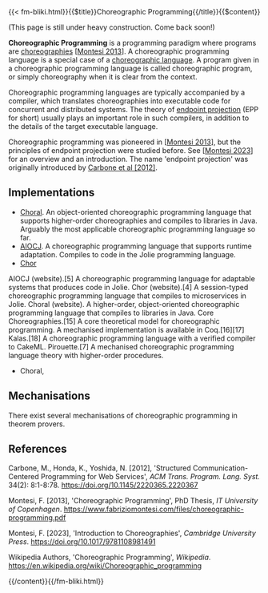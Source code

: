 <!-- --> {{< fm-bliki.html}}{{$title}}Choreographic Programming{{/title}}{{$content}}

(This page is still under heavy construction. Come back soon!)

**Choreographic Programming** is a programming paradigm where programs are [choreographies](Choreographies) [[Montesi 2013](#M13p)].
A choreographic programming language is a special case of a [choreographic language](ChoreographicLanguage).
A program given in a choreographic programming language is called choreographic program, or simply choreography when it is clear from the context.

Choreographic programming languages are typically accompanied by a compiler, which translates choreographies into executable code for concurrent and distributed systems. The theory of [endpoint projection](EndpointProjection) (EPP for short) usually plays an important role in such compilers, in addition to the details of the target executable language.

Choreographic programming was pioneered in [[Montesi 2013](#M13p)], but the principles of endpoint projection were studied before. See [[Montesi 2023](#M23)] for an overview and an introduction.
The name 'endpoint projection' was originally introduced by [Carbone et al [2012]](#CHY12).

## Implementations

- [Choral](https://www.choral-lang.org). An object-oriented choreographic programming language that supports higher-order choreographies and compiles to libraries in Java. Arguably the most applicable choreographic programming language so far.
- [AIOCJ](http://www.cs.unibo.it/projects/jolie/aiocj.html). A choreographic programming language that supports runtime adaptation. Compiles to code in the Jolie programming language.
- [Chor](https://www.chor-lang.org/)

AIOCJ (website).[5] A choreographic programming language for adaptable systems that produces code in Jolie.
Chor (website).[4] A session-typed choreographic programming language that compiles to microservices in Jolie.
Choral (website). A higher-order, object-oriented choreographic programming language that compiles to libraries in Java.
Core Choreographies.[15] A core theoretical model for choreographic programming. A mechanised implementation is available in Coq.[16][17]
Kalas.[18] A choreographic programming language with a verified compiler to CakeML.
Pirouette.[7] A mechanised choreographic programming language theory with higher-order procedures.

- Choral, 

## Mechanisations

There exist several mechanisations of choreographic programming in theorem provers.

## References
<a id="further-reading"></a>

<a id="CHY12"></a>Carbone, M., Honda, K., Yoshida, N. [2012],
'Structured Communication-Centered Programming for Web Services', _ACM Trans. Program. Lang. Syst._ 34(2): 8:1-8:78. <https://doi.org/10.1145/2220365.2220367>

<a id="M13p"></a>Montesi, F. [2013], 'Choreographic Programming', PhD Thesis, _IT University of Copenhagen_. <https://www.fabriziomontesi.com/files/choreographic-programming.pdf>

<a id="M23"></a>Montesi, F. [2023], 'Introduction to Choreographies', _Cambridge University Press_. <https://doi.org/10.1017/9781108981491>

Wikipedia Authors, 'Choreographic Programming', _Wikipedia_. <https://en.wikipedia.org/wiki/Choreographic_programming>

<!-- --> {{/content}}{{/fm-bliki.html}}